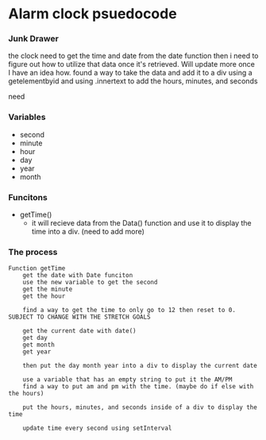 # Alarm clock psuedocode
### Junk Drawer
the clock need to get the time and date from the date function then i need to figure out how to utilize that data once it's retrieved. Will update more once I have an idea how. found a way to take the data and add it to a div using a getelementbyid and using .innertext to add the hours, minutes, and seconds

need 

### Variables
- second
- minute
- hour
- day
- year
- month

### Funcitons
- getTime()
  - it will recieve data from the Data() function and use it to display the time into a div. (need to add more)


### The process
~~~
Function getTime
    get the date with Date funciton
    use the new variable to get the second
    get the minute
    get the hour

    find a way to get the time to only go to 12 then reset to 0. SUBJECT TO CHANGE WITH THE STRETCH GOALS

    get the current date with date()
    get day
    get month
    get year
    
    then put the day month year into a div to display the current date

    use a variable that has an empty string to put it the AM/PM
    find a way to put am and pm with the time. (maybe do if else with the hours)

    put the hours, minutes, and seconds inside of a div to display the time

    update time every second using setInterval
~~~
    
